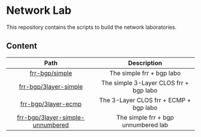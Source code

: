 # Network Lab

This repository contains the scripts to build the network laboratories.

## Content

| Path | Description |
|:----:|:-----------:|
| [frr-bgp/simple](./frr-bgp/simple/README.md) | The simple frr + bgp labo |
| [frr-bgp/3layer-simple](./frr-bgp/3layer-simple/README.md) | The simple 3-Layer CLOS frr + bgp labo |
| [frr-bgp/3layer-ecmp](./frr-bgp/3layer-ecmp/README.md) | The 3-Layer CLOS frr + ECMP + bgp labo |
| [frr-bgp/3layer-simple-unnumbered](./frr-bgp/3layer-simple-unnumbered/README.md) | The simple frr + bgp unnumbered lab |

